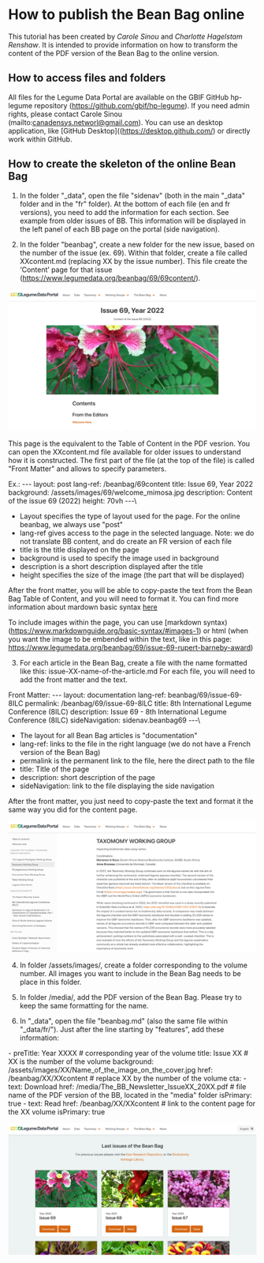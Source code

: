 # How to publish the Bean Bag online

This tutorial has been created by *Carole Sinou* and *Charlotte Hagelstam Renshaw*.
It is intended to provide information on how to transform the content of the PDF version of the Bean Bag to the online version.


## How to access files and folders

All files for the Legume Data Portal are available on the GBIF GitHub hp-legume repository (<https://github.com/gbif/hp-legume>).
If you need admin rights, please contact Carole Sinou (mailto:canadensys.networl@gmail.com).
You can use an desktop application, like [GitHub Desktop]((https://desktop.github.com/) or directly work within GitHub.

## How to create the skeleton of the online Bean Bag

1. In the folder "\_data", open the file "sidenav" (both in the main "\_data" folder and in the "fr" folder). At the bottom of each file (en and fr versions), you need to add the information for each section. See example from older issues of BB. This information will be displayed in the left panel of each BB page on the portal (side navigation).

2. In the folder "beanbag", create a new folder for the new issue, based on the number of the issue (ex. 69). Within that folder, create a file called XXcontent.md (replacing XX by the issue number). This file create the ‘Content’ page for that issue (<https://www.legumedata.org/beanbag/69/69content/>).

![](/images/contentPage.png)

This page is the equivalent to the Table of Content in the PDF vesrion. You can open the XXcontent.md file available for older issues to understand how it is constructed.
The first part of the file (at the top of the file) is called "Front Matter" and allows to specify parameters.

Ex.: 
\---
layout: post
lang-ref: /beanbag/69content
title: Issue 69, Year 2022
background: /assets/images/69/welcome_mimosa.jpg
description: Content of the issue 69 (2022)
height: 70vh
---\

- Layout specifies the type of layout used for the page. For the online beanbag, we always use "post"
- lang-ref gives access to the page in the selected language. Note: we do not translate BB content, and do create an FR version of each file
- title is the title displayed on the page
- background is used to specify the image used in background
- description is a short description displayed after the title
- height specifies the size of the image (the part that will be displayed)

After the front matter, you will be able to copy-paste the text from the Bean Bag Table of Content, and you will need to format it.
You can find more information about mardown basic syntax [here](https://www.markdownguide.org/basic-syntax/)

To include images within the page, you can use [markdown syntax)(https://www.markdownguide.org/basic-syntax/#images-1) or html (when you want the image to be embended within the text, like in this page: <https://www.legumedata.org/beanbag/69/issue-69-rupert-barneby-award>)

3. For each article in the Bean Bag, create a file with the name formatted like this: issue-XX-name-of-the-article.md
For each file, you will need to add the front matter and the text.

Front Matter:
\---
layout: documentation
lang-ref: beanbag/69/issue-69-8ILC
permalink: /beanbag/69/issue-69-8ILC
title: 8th International Legume Conference (8ILC)
description: Issue 69 - 8th International Legume Conference (8ILC)
sideNavigation: sidenav.beanbag69
---\

- The layout for all Bean Bag articles is "documentation"
- lang-ref: links to the file in the right language (we do not have a French version of the Bean Bag)
- permalink is the permanent link to the file, here the direct path to the file
- title: Title of the page
- description: short description of the page
- sideNavigation: link to the file displaying the side navigation

After the front matter, you just need to copy-paste the text and format it the same way you did for the content page.

![](/images/ExamplePageArticle.png)

4. In folder /assets/images/, create a folder corresponding to the volume number. All images you want to include in the Bean Bag needs to be place in this folder.

5. In folder /media/, add the PDF version of the Bean Bag. Please try to keep the same formatting for the name.

6. In "\_data", open the file "beanbag.md" (also the same file within "\_data/fr/").
Just after the line starting by "features", add these information:

\- preTitle: Year XXXX  # corresponding year of the volume
      title: Issue XX # XX is the number of the volume
      background: /assets/images/XX/Name_of_the_image_on_the_cover.jpg
      href: /beanbag/XX/XXcontent # replace XX by the number of the volume
      cta:
      - text: Download
        href: /media/The_BB_Newsletter_IssueXX_20XX.pdf # file name of the PDF version of the BB, located in the "media" folder
        isPrimary: true
      - text: Read
        href: /beanbag/XX/XXcontent # link to the content page for the XX volume
        isPrimary: true

![](/images/BeanBag-Issue-page.png)